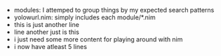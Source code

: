 - modules: I attemped to group things by my expected search patterns
- yolowurl.nim: simply includes each module/\*.nim
- this is just another line
- line another just is this
- i just need some more content for playing around with nim
- i now have atleast 5 lines
